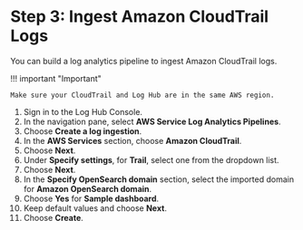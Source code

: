# Step 3: Ingest Amazon CloudTrail Logs

You can build a log analytics pipeline to ingest Amazon CloudTrail logs.

!!! important "Important"

    Make sure your CloudTrail and Log Hub are in the same AWS region.

1. Sign in to the Log Hub Console.
2. In the navigation pane, select **AWS Service Log Analytics Pipelines**.
3. Choose **Create a log ingestion**.
4. In the **AWS Services** section, choose **Amazon CloudTrail**.
5. Choose **Next**.
6. Under **Specify settings**, for **Trail**, select one from the dropdown list.
7. Choose **Next**.
8. In the **Specify OpenSearch domain** section, select the imported domain for **Amazon OpenSearch domain**.
9. Choose **Yes** for **Sample dashboard**. 
10. Keep default values and choose **Next**.
11. Choose **Create**.